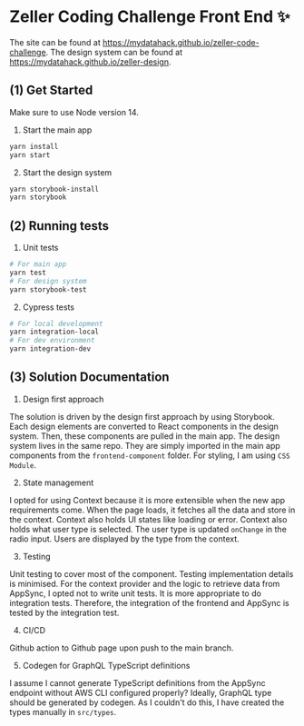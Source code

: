 # Zeller Coding Challenge Front End ✨

The site can be found at https://mydatahack.github.io/zeller-code-challenge. The design system can be found at https://mydatahack.github.io/zeller-design.

## (1) Get Started

Make sure to use Node version 14.

1. Start the main app

```bash
yarn install
yarn start
```

2. Start the design system

```bash
yarn storybook-install
yarn storybook
```

## (2) Running tests

1. Unit tests

```bash
# For main app
yarn test
# For design system
yarn storybook-test
```

2. Cypress tests

```bash
# For local development
yarn integration-local
# For dev environment
yarn integration-dev
```

## (3) Solution Documentation

1. Design first approach

The solution is driven by the design first approach by using Storybook. Each design elements are converted to React components in the design system. Then, these components are pulled in the main app. The design system lives in the same repo. They are simply imported in the main app components from the `frontend-component` folder. For styling, I am using `CSS Module`.

2. State management

I opted for using Context because it is more extensible when the new app requirements come. When the page loads, it fetches all the data and store in the context. Context also holds UI states like loading or error. Context also holds what user type is selected. The user type is updated `onChange` in the radio input. Users are displayed by the type from the context.

3. Testing

Unit testing to cover most of the component. Testing implementation details is minimised. For the context provider and the logic to retrieve data from AppSync, I opted not to write unit tests. It is more appropriate to do integration tests. Therefore, the integration of the frontend and AppSync is tested by the integration test.

4. CI/CD

Github action to Github page upon push to the main branch.

5. Codegen for GraphQL TypeScript definitions

I assume I cannot generate TypeScript definitions from the AppSync endpoint without AWS CLI configured properly? Ideally, GraphQL type should be generated by codegen. As I couldn't do this, I have created the types manually in `src/types`.
